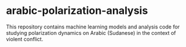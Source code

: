 # arabic-polarization-analysis
 This repository contains machine learning models and analysis code for studying polarization dynamics on Arabic (Sudanese) in the context of violent conflict. 
